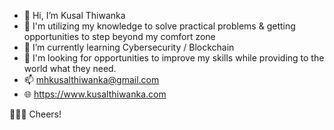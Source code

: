 - 👋 Hi, I’m Kusal Thiwanka
- 👀 I'm utilizing my knowledge to solve practical problems & getting opportunities to step beyond my comfort zone
- 🌱 I’m currently learning Cybersecurity / Blockchain
- 💞️ I'm looking for opportunities to improve my skills while providing to the world what they need.
- 📫 mhkusalthiwanka@gmail.com
- 🌐 https://www.kusalthiwanka.com

🍻🍻🍻 Cheers!
